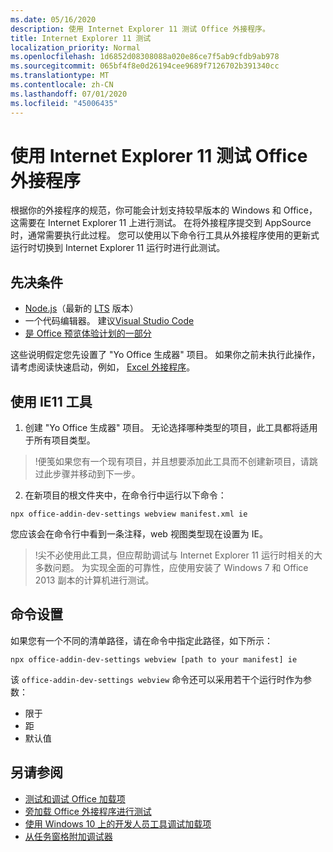 ```yaml
---
ms.date: 05/16/2020
description: 使用 Internet Explorer 11 测试 Office 外接程序。
title: Internet Explorer 11 测试
localization_priority: Normal
ms.openlocfilehash: 1d6852d08308088a020e86ce7f5ab9cfdb9ab978
ms.sourcegitcommit: 065bf4f8e0d26194cee9689f7126702b391340cc
ms.translationtype: MT
ms.contentlocale: zh-CN
ms.lasthandoff: 07/01/2020
ms.locfileid: "45006435"
---
```

# <a name="test-your-office-add-in-using-internet-explorer-11"></a>使用 Internet Explorer 11 测试 Office 外接程序

根据你的外接程序的规范，你可能会计划支持较早版本的 Windows 和 Office，这需要在 Internet Explorer 11 上进行测试。 在将外接程序提交到 AppSource 时，通常需要执行此过程。 您可以使用以下命令行工具从外接程序使用的更新式运行时切换到 Internet Explorer 11 运行时进行此测试。

## <a name="pre-requisites"></a>先决条件

- [Node.js](https://nodejs.org/)（最新的 [LTS](https://nodejs.org/about/releases) 版本）
- 一个代码编辑器。 建议[Visual Studio Code](https://code.visualstudio.com/)
- [是 Office 预览体验计划的一部分](https://insider.office.com)

这些说明假定您先设置了 "Yo Office 生成器" 项目。 如果你之前未执行此操作，请考虑阅读快速启动，例如， [Excel 外接程序](../quickstarts/excel-quickstart-jquery.md)。

## <a name="using-ie11-tooling"></a>使用 IE11 工具

1. 创建 "Yo Office 生成器" 项目。 无论选择哪种类型的项目，此工具都将适用于所有项目类型。

> !便笺如果您有一个现有项目，并且想要添加此工具而不创建新项目，请跳过此步骤并移动到下一步。 

2. 在新项目的根文件夹中，在命令行中运行以下命令：

```command&nbsp;line
npx office-addin-dev-settings webview manifest.xml ie
```
您应该会在命令行中看到一条注释，web 视图类型现在设置为 IE。

> !尖不必使用此工具，但应帮助调试与 Internet Explorer 11 运行时相关的大多数问题。 为实现全面的可靠性，应使用安装了 Windows 7 和 Office 2013 副本的计算机进行测试。

## <a name="command-settings"></a>命令设置

如果您有一个不同的清单路径，请在命令中指定此路径，如下所示：

`npx office-addin-dev-settings webview [path to your manifest] ie`

该 `office-addin-dev-settings webview` 命令还可以采用若干个运行时作为参数：

- 限于
- 距
-  默认值

## <a name="see-also"></a>另请参阅
* [测试和调试 Office 加载项](test-debug-office-add-ins.md)
* [旁加载 Office 外接程序进行测试](create-a-network-shared-folder-catalog-for-task-pane-and-content-add-ins.md)
* [使用 Windows 10 上的开发人员工具调试加载项](debug-add-ins-using-f12-developer-tools-on-windows-10.md)
* [从任务窗格附加调试器](attach-debugger-from-task-pane.md)
